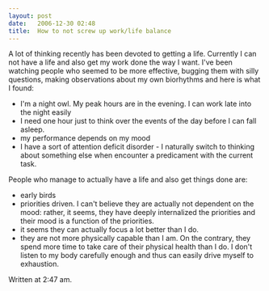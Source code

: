 ```yaml
---
layout: post
date:   2006-12-30 02:48
title:  How to not screw up work/life balance
---
```


A lot of thinking recently has been devoted to getting a life.
Currently I can not have a life and also get my work done the way I want.
I've been watching people who seemed to be more effective, bugging them with silly questions, making observations about my own biorhythms and here is what I found:

 - I'm a night owl. My peak hours are in the evening. I can work late into the night easily
 - I need one hour just to think over the events of the day before I can fall asleep.
 - my performance depends on my mood 
 - I have a sort of attention deficit disorder - I naturally switch to thinking about something else when encounter a predicament with the current task. 

People who manage to actually have a life and also get things done are:
 - early birds
 - priorities driven. I can't believe they are actually not dependent on the mood: rather, it seems, they have deeply internalized the priorities and their mood is a function of the priorities.
 - it seems they can actually focus a lot better than I do.
 - they are not more physically capable than I am. On the contrary, they spend more time to take care of their physical health than I do. I don't listen to my body carefully enough and thus can easily drive myself to exhaustion.

Written at 2:47 am.
